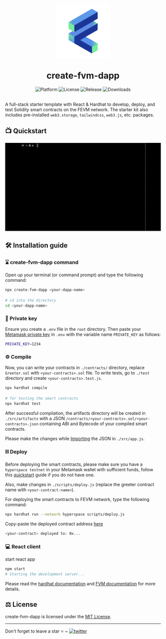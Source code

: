 <p align="center">
    <img align="center" src="/src/logo.png" width="175"></img>
</p>

<h1 align="center">create-fvm-dapp</h1>

<div align="center">
    <img src="https://img.shields.io/badge/platform-filecoin-blue.svg?style=flat-square" alt="Platform">
    <img src="https://img.shields.io/github/license/akhileshthite/create-fvm-dapp?color=orange&style=flat-square" alt="License">
    <img src="https://img.shields.io/github/v/release/akhileshthite/create-fvm-dapp?color=purple&style=flat-square" alt="Release">
    <img src="https://img.shields.io/npm/dw/create-fvm-dapp?style=flat-square" alt="Downloads">
</div><br>

A full-stack starter template with React & Hardhat to develop, deploy, and test Solidity smart contracts on the FEVM network. The starter kit also includes pre-installed `web3.storage`, `tailwindcss`, `web3.js`, etc. packages.

## 📺 Quickstart

<div align="center">
  <img src="/demo.gif" />
</div>

## 🛠️ Installation guide

### ⌛️ create-fvm-dapp command

Open up your terminal (or command prompt) and type the following command:

```sh
npx create-fvm-dapp <your-dapp-name>

# cd into the directory
cd <your-dapp-name>
```

### 🔑 Private key

Ensure you create a `.env` file in the `root` directory. Then paste your [Metamask private key](https://metamask.zendesk.com/hc/en-us/articles/360015289632-How-to-export-an-account-s-private-key) in `.env` with the variable name `PRIVATE_KEY` as follows:

```sh
PRIVATE_KEY=1234
```

### ⚙️ Compile

Now, you can write your contracts in `./contracts/` directory, replace `Greeter.sol` with `<your-contracts>.sol` file. To write tests, go to `./test` directory and create `<your-contracts>.test.js`.

```sh
npx hardhat compile

# for testing the smart contracts
npx hardhat test
```

After successful compilation, the artifacts directory will be created in `./src/artifacts` with a JSON `/contracts/<your-contracts>.sol/<your-contracts>.json` containing ABI and Bytecode of your compiled smart contracts.

Please make the changes while [Importing](https://github.com/akhileshthite/create-fvm-dapp/blob/670b4561e7da5db6faa121f2664c427b8427da60/src/App.js#L9) the JSON in `./src/app.js`.

### ⛓️ Deploy

Before deploying the smart contracts, please make sure you have a `hyperspace testnet` in your Metamask wallet with sufficient funds, follow this [quickstart](https://github.com/filecoin-project/testnet-hyperspace#quickstart) guide if you do not have one.

Also, make changes in `./scripts/deploy.js` (replace the greeter contract name with `<your-contract-name>`).

For deploying the smart contracts to FEVM network, type the following command:

```sh
npx hardhat run --network hyperspace scripts/deploy.js
```

Copy-paste the deployed contract address [here](https://github.com/akhileshthite/create-fvm-dapp/blob/27af748b814f3e1448db710af03f39d12464cc20/src/App.js#L32)

```sh
<your-contract> deployed to: 0x...
```

### 💻 React client

start react app

```sh
npm start
# Starting the development server...
```

Please read the [hardhat documentation](https://hardhat.org/hardhat-runner/docs/getting-started#quick-start) and [FVM documentation](https://docs.filecoin.io/developers/smart-contracts/filecoin-virtual-machine/) for more details.

## ⚖️ License

create-fvm-dapp is licensed under the [MIT License](https://github.com/akhileshthite/create-fvm-dapp/blob/main/LICENSE).

<hr>
Don't forget to leave a star ⭐️ ~ <a href="https://twitter.com/akhileshthite_" target="_blank"><img src="https://img.shields.io/twitter/follow/akhileshthite_?style=social" alt="twitter" /></a>
